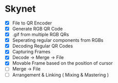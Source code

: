 # Skynet

- [x] File to QR Encoder
- [x] Generate RGB QR Code
- [x] .gif from multiple RGB QRs
- [x] Seperating regular components from RGBs
- [x] Decoding Regular QR Codes
- [x] Capturing Frames
- [x] Decode -> Merge -> File
- [x] Movable Frame based on the position of cursor
- [ ] Merge -> File
- [ ] Arrangement & Linking ( Mixing & Mastering )
